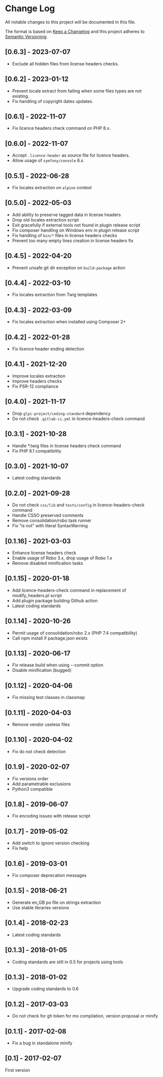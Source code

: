 # Change Log
All notable changes to this project will be documented in this file.

The format is based on [Keep a Changelog](http://keepachangelog.com/)
and this project adheres to [Semantic Versioning](http://semver.org/).

## [0.6.3] - 2023-07-07
- Exclude all hidden files from license headers checks.

## [0.6.2] - 2023-01-12
- Prevent locale extract from failing when some files types are not existing.
- Fix handling of copyright dates updates.

## [0.6.1] - 2022-11-07
- Fix licence headers check command on PHP 8.x.

## [0.6.0] - 2022-11-07
- Accept `.licence-header` as source file for licence headers.
- Allow usage of `symfony/console` 6.x.

## [0.5.1] - 2022-06-28
- Fix locales extraction on `alpine` context

## [0.5.0] - 2022-05-03
- Add ability to preserve tagged data in license headers
- Drop old locales extraction script
- Exit gracefully if external tools not found in plugin release script
- Fix composer handling on Windows env in plugin release script
- Fix handling of `bin/*` files in license headers checks
- Prevent too many empty lines creation in license headers fix

## [0.4.5] - 2022-04-20
- Prevent unsafe git dir exception on `build-package` action

## [0.4.4] - 2022-03-10
- Fix locales extraction from Twig templates

## [0.4.3] - 2022-03-09
- Fix locales extraction when installed using Composer 2+

## [0.4.2] - 2022-01-28
- Fix licence header ending detection

## [0.4.1] - 2021-12-20
- Improve locales extraction
- Improve headers checks
- Fix PSR-12 compliance

## [0.4.0] - 2021-11-17
- Drop `glpi-project/coding-standard` dependency
- Do not check `.gitlab-ci.yml` in licence-headers-check command

## [0.3.1] - 2021-10-28
- Handle *.twig files in license headers check command
- Fix PHP 8.1 compatibility

## [0.3.0] - 2021-10-07
- Latest coding standards

## [0.2.0] - 2021-09-28
- Do not check `css/lib` and `tests/config` in licence-headers-check command
- Handle CSSO preserved comments
- Remove consolidation/robo task runner
- Fix "is not" with literal SyntaxWarning

## [0.1.16] - 2021-03-03
- Enhance license headers check
- Enable usage of Robo 3.x, drop usage of Robo 1.x
- Remove disabled minification tasks

## [0.1.15] - 2020-01-18
- Add licence-headers-check command in replacement of modify_headers.pl script
- Add plugin package building Github action
- Latest coding standards

## [0.1.14] - 2020-10-26
- Permit usage of consolidation/robo 2.x (PHP 7.4 compatibility)
- Call npm install if package.json exists

## [0.1.13] - 2020-06-17
- Fix release build when using --commit option
- Disable minification (bugged)

## [0.1.12] - 2020-04-06
- Fix missing test classes in classmap

## [0.1.11] - 2020-04-03
- Remove vendor useless files

## [0.1.10] - 2020-04-02
- Fix do not check detection

## [0.1.9] - 2020-02-07
- Fix versions order
- Add parametrable exclusions
- Python3 compatible

## [0.1.8] - 2019-06-07
- Fix encoding issues with release script

## [0.1.7] - 2019-05-02
- Add switch to ignore version checking
- Fix help

## [0.1.6] - 2019-03-01
- Fix composer deprecation messages

## [0.1.5] - 2018-06-21
- Generate en_GB po file on strings extraction
- Use stable libraries versions

## [0.1.4] - 2018-02-23
- Latest coding standards

## [0.1.3] - 2018-01-05

- Coding standards are still in 0.5 for projects using tools

## [0.1.3] - 2018-01-02

- Upgrade coding standards to 0.6

## [0.1.2] - 2017-03-03

- Do not check for gh token for mo compilation, version proposal or minify

## [0.1.1] - 2017-02-08

- Fix a bug in standalone minify

## [0.1] - 2017-02-07

First version
